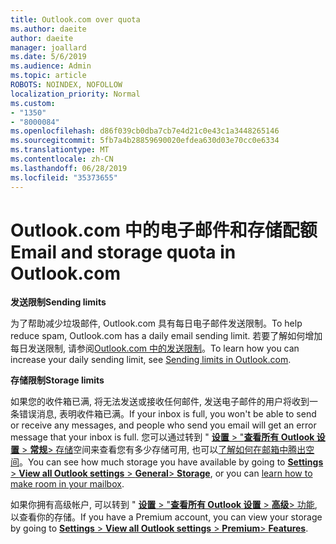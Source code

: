 ```yaml
---
title: Outlook.com over quota
ms.author: daeite
author: daeite
manager: joallard
ms.date: 5/6/2019
ms.audience: Admin
ms.topic: article
ROBOTS: NOINDEX, NOFOLLOW
localization_priority: Normal
ms.custom:
- "1350"
- "8000084"
ms.openlocfilehash: d86f039cb0dba7cb7e4d21c0e43c1a3448265146
ms.sourcegitcommit: 5fb7a4b28859690020efdea630d03e70cc0e6334
ms.translationtype: MT
ms.contentlocale: zh-CN
ms.lasthandoff: 06/28/2019
ms.locfileid: "35373655"
---
```

# <a name="email-and-storage-quota-in-outlookcom"></a><span data-ttu-id="eb4aa-102">Outlook.com 中的电子邮件和存储配额</span><span class="sxs-lookup"><span data-stu-id="eb4aa-102">Email and storage quota in Outlook.com</span></span>

<span data-ttu-id="eb4aa-103">**发送限制**</span><span class="sxs-lookup"><span data-stu-id="eb4aa-103">**Sending limits**</span></span>

<span data-ttu-id="eb4aa-104">为了帮助减少垃圾邮件, Outlook.com 具有每日电子邮件发送限制。</span><span class="sxs-lookup"><span data-stu-id="eb4aa-104">To help reduce spam, Outlook.com has a daily email sending limit.</span></span> <span data-ttu-id="eb4aa-105">若要了解如何增加每日发送限制, 请参阅[Outlook.com 中的发送限制](https://support.office.com/article/279ee200-594c-40f0-9ec8-bb6af7735c2e)。</span><span class="sxs-lookup"><span data-stu-id="eb4aa-105">To learn how you can increase your daily sending limit, see [Sending limits in Outlook.com](https://support.office.com/article/279ee200-594c-40f0-9ec8-bb6af7735c2e).</span></span>

<span data-ttu-id="eb4aa-106">**存储限制**</span><span class="sxs-lookup"><span data-stu-id="eb4aa-106">**Storage limits**</span></span>

<span data-ttu-id="eb4aa-107">如果您的收件箱已满, 将无法发送或接收任何邮件, 发送电子邮件的用户将收到一条错误消息, 表明收件箱已满。</span><span class="sxs-lookup"><span data-stu-id="eb4aa-107">If your inbox is full, you won't be able to send or receive any messages, and people who send you email will get an error message that your inbox is full.</span></span> <span data-ttu-id="eb4aa-108">您可以通过转到 " [**设置** > "**查看所有 Outlook 设置** > **常规**> 存储](https://outlook.live.com/mail/options/general/storage)空间来查看您有多少存储可用, 也可以[了解如何在邮箱中腾出空间](https://support.office.com/article/7ac99134-69e5-4619-ac0b-2d313bba5e9e)。</span><span class="sxs-lookup"><span data-stu-id="eb4aa-108">You can see how much storage you have available by going to [**Settings** > **View all Outlook settings** > **General**> **Storage**](https://outlook.live.com/mail/options/general/storage), or you can [learn how to make room in your mailbox](https://support.office.com/article/7ac99134-69e5-4619-ac0b-2d313bba5e9e).</span></span>

<span data-ttu-id="eb4aa-109">如果你拥有高级帐户, 可以转到 " [**设置** > "**查看所有 Outlook 设置** > **高级**> 功能](https://outlook.live.com/mail/options/premium/features), 以查看你的存储。</span><span class="sxs-lookup"><span data-stu-id="eb4aa-109">If you have a Premium account, you can view your storage by going to [**Settings** > **View all Outlook settings** > **Premium**> **Features**](https://outlook.live.com/mail/options/premium/features).</span></span>